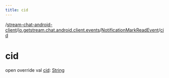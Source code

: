 ```yaml
---
title: cid
---
```

/[stream-chat-android-client](../../index.md)/[io.getstream.chat.android.client.events](../index.md)/[NotificationMarkReadEvent](index.md)/[cid](cid.md)  
  
  
  
# cid  
open override val [cid](cid.md): [String](https://kotlinlang.org/api/latest/jvm/stdlib/kotlin/-string/index.html)
